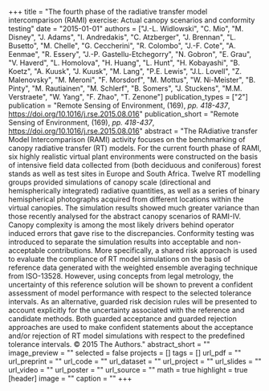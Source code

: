 +++
title = "The fourth phase of the radiative transfer model intercomparison (RAMI) exercise: Actual canopy scenarios and conformity testing"
date = "2015-01-01"
authors = ["J.-L. Widlowski", "C. Mio", "M. Disney", "J. Adams", "I. Andredakis", "C. Atzberger", "J. Brennan", "L. Busetto", "M. Chelle", "G. Ceccherini", "R. Colombo", "J.-F. Cote", "A. Eenmae", "R. Essery", "J.-P. Gastellu-Etchegorry", "N. Gobron", "E. Grau", "V. Haverd", "L. Homolova", "H. Huang", "L. Hunt", "H. Kobayashi", "B. Koetz", "A. Kuusk", "J. Kuusk", "M. Lang", "P.E. Lewis", "J.L. Lovell", "Z. Malenovsky", "M. Meroni", "F. Morsdorf", "M. Mottus", "W. Ni-Meister", "B. Pinty", "M. Rautiainen", "M. Schlerf", "B. Somers", "J. Stuckens", "M.M. Verstraete", "W. Yang", "F. Zhao", "T. Zenone"]
publication_types = ["2"]
publication = "Remote Sensing of Environment, (169), _pp. 418-437_, https://doi.org/10.1016/j.rse.2015.08.016"
publication_short = "Remote Sensing of Environment, (169), _pp. 418-437_, https://doi.org/10.1016/j.rse.2015.08.016"
abstract = "The RAdiative transfer Model Intercomparison (RAMI) activity focuses on the benchmarking of canopy radiative transfer (RT) models. For the current fourth phase of RAMI, six highly realistic virtual plant environments were constructed on the basis of intensive field data collected from (both deciduous and coniferous) forest stands as well as test sites in Europe and South Africa. Twelve RT modelling groups provided simulations of canopy scale (directional and hemispherically integrated) radiative quantities, as well as a series of binary hemispherical photographs acquired from different locations within the virtual canopies. The simulation results showed much greater variance than those recently analysed for the abstract canopy scenarios of RAMI-IV. Canopy complexity is among the most likely drivers behind operator induced errors that gave rise to the discrepancies. Conformity testing was introduced to separate the simulation results into acceptable and non-acceptable contributions. More specifically, a shared risk approach is used to evaluate the compliance of RT model simulations on the basis of reference data generated with the weighted ensemble averaging technique from ISO-13528. However, using concepts from legal metrology, the uncertainty of this reference solution will be shown to prevent a confident assessment of model performance with respect to the selected tolerance intervals. As an alternative, guarded risk decision rules will be presented to account explicitly for the uncertainty associated with the reference and candidate methods. Both guarded acceptance and guarded rejection approaches are used to make confident statements about the acceptance and/or rejection of RT model simulations with respect to the predefined tolerance intervals. © 2015 The Authors."
abstract_short = ""
image_preview = ""
selected = false
projects = []
tags = []
url_pdf = ""
url_preprint = ""
url_code = ""
url_dataset = ""
url_project = ""
url_slides = ""
url_video = ""
url_poster = ""
url_source = ""
math = true
highlight = true
[header]
image = ""
caption = ""
+++
